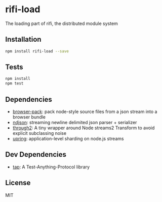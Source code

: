 # rifi-load 

The loading part of rifi, the distributed module system

## Installation

```sh
npm install rifi-load --save
```


## Tests

```sh
npm install
npm test
```

## Dependencies

- [browser-pack](https://github.com/substack/browser-pack): pack node-style source files from a json stream into a browser bundle
- [ndjson](https://github.com/maxogden/ndjson): streaming newline delimited json parser + serializer
- [through2](https://github.com/rvagg/through2): A tiny wrapper around Node streams2 Transform to avoid explicit subclassing noise
- [upring](https://github.com/upringjs/upring): application-level sharding on node.js streams

## Dev Dependencies

- [tap](https://github.com/tapjs/node-tap): A Test-Anything-Protocol library


## License

MIT
